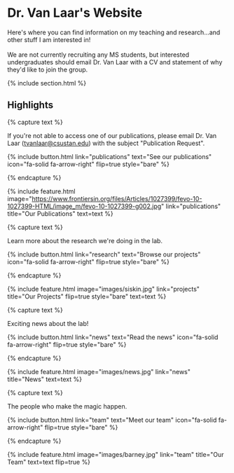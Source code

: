 ---
---

# Dr. Van Laar's Website

Here's where you can find information on my teaching and research...and other stuff I am interested in!
<br>
<br>
We are not currently recruiting any MS students, but interested undergraduates should email Dr. Van Laar with a CV and statement of why they'd like to join the group.

{% include section.html %}

## Highlights

{% capture text %}

If you're not able to access one of our publications, please email Dr. Van Laar (tvanlaar@csustan.edu) with the subject "Publication Request".

{%
  include button.html
  link="publications"
  text="See our publications"
  icon="fa-solid fa-arrow-right"
  flip=true
  style="bare"
%}

{% endcapture %}

{%
  include feature.html
  image="https://www.frontiersin.org/files/Articles/1027399/fevo-10-1027399-HTML/image_m/fevo-10-1027399-g002.jpg"
  link="publications"
  title="Our Publications"
  text=text
%}

{% capture text %}

Learn more about the research we're doing in the lab.

{%
  include button.html
  link="research"
  text="Browse our projects"
  icon="fa-solid fa-arrow-right"
  flip=true
  style="bare"
%}

{% endcapture %}

{%
  include feature.html
  image="images/siskin.jpg"
  link="projects"
  title="Our Projects"
  flip=true
  style="bare"
  text=text
%}

{% capture text %}

Exciting news about the lab!

{%
  include button.html
  link="news"
  text="Read the news"
  icon="fa-solid fa-arrow-right"
  flip=true
  style="bare"
%}

{% endcapture %}

{%
  include feature.html
  image="images/news.jpg"
  link="news"
  title="News"
  text=text
%}

{% capture text %}

The people who make the magic happen.

{%
  include button.html
  link="team"
  text="Meet our team"
  icon="fa-solid fa-arrow-right"
  flip=true
  style="bare"
%}

{% endcapture %}

{%
  include feature.html
  image="images/barney.jpg"
  link="team"
  title="Our Team"
  text=text
  flip=true
%}
